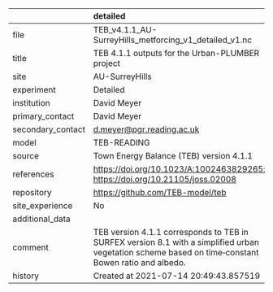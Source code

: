 |                   | detailed                                                                                                                                            |
|:------------------|:----------------------------------------------------------------------------------------------------------------------------------------------------|
| file              | TEB_v4.1.1_AU-SurreyHills_metforcing_v1_detailed_v1.nc                                                                                              |
| title             | TEB 4.1.1 outputs for the Urban-PLUMBER project                                                                                                     |
| site              | AU-SurreyHills                                                                                                                                      |
| experiment        | Detailed                                                                                                                                            |
| institution       | David Meyer                                                                                                                                         |
| primary_contact   | David Meyer                                                                                                                                         |
| secondary_contact | d.meyer@pgr.reading.ac.uk                                                                                                                           |
| model             | TEB-READING                                                                                                                                         |
| source            | Town Energy Balance (TEB) version 4.1.1                                                                                                             |
| references        | https://doi.org/10.1023/A:1002463829265; https://doi.org/10.21105/joss.02008                                                                        |
| repository        | https://github.com/TEB-model/teb                                                                                                                    |
| site_experience   | No                                                                                                                                                  |
| additional_data   |                                                                                                                                                     |
| comment           | TEB version 4.1.1 corresponds to TEB in SURFEX version 8.1 with a simplified urban vegetation scheme based on time‐constant Bowen ratio and albedo. |
| history           | Created at 2021-07-14 20:49:43.857519                                                                                                               |
